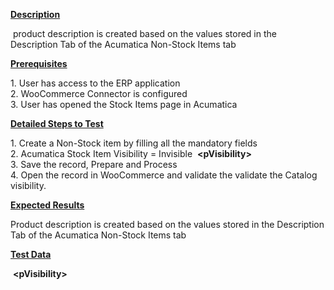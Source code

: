
<p><strong><u>Description</u></strong></p>
<p>&nbsp;product description is created based on the values stored in the Description Tab of the Acumatica Non-Stock Items tab</p>
<p><strong><u>Prerequisites</u></strong></p>
<p>1. User has access to the ERP application<br /> 2. WooCommerce Connector is configured<br /> 3. User has opened the Stock Items page in Acumatica</p>
<p><strong><u>Detailed Steps to Test</u></strong></p>
<p>1. Create a Non-Stock item by filling all the mandatory fields<br />2. Acumatica Stock Item Visibility = Invisible &nbsp;<strong>&lt;pVisibility&gt;</strong><br />3. Save the record, Prepare and Process<br />4. Open the record in WooCommerce and validate the validate the Catalog visibility.</p>
<p><strong><u>Expected Results</u></strong></p>
<p>Product description is created based on the values stored in the Description Tab of the Acumatica Non-Stock Items tab</p>
<p><strong><u>Test Data</u></strong></p>
<p>&nbsp;<strong>&lt;pVisibility&gt;</strong></p>
